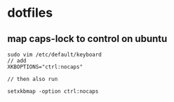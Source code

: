 # dotfiles

## map caps-lock to control on ubuntu

```
sudo vim /etc/default/keyboard
// add
XKBOPTIONS="ctrl:nocaps"

// then also run

setxkbmap -option ctrl:nocaps
```
